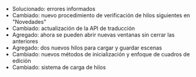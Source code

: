- Solucionado: errores informados
- Cambiado: nuevo procedimiento de verificación de hilos siguientes en "Novedades"
- Cambiado: actualización de la API de traducción
- Agregado: ahora se pueden abrir nuevas ventanas sin cerrar las anteriores
- Agregado: dos nuevos hilos para cargar y guardar escenas
- Cambiado: nuevos métodos de inicialización y enfoque de cuadros de edición
- Cambiado: sistema de carga de hilos